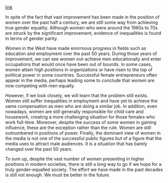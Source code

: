 [link](https://www.ielts-writing.info/EXAM/ielts_writing_samples_task_2/1192/)

In spite of the fact that vast improvement has been made in the position of women over the past half a century, we are still some way from achieving true gender equality. Although women who were around the 1960s to 70s are struck by the significant improvement, evidence of inequalities is found in terms of gender parity.

Women in the West have made enormous progress in fields such as education and employment over the past 50 years. During those years of improvement, we can see women out-achieve men educationally and enter occupations that would once have been out of bounds. In some cases, women attain high positions in organizations or have risen to the top of political power in some countries. Successful female entrepreneurs often appear in the media, perhaps leading some to conclude that women are now competing with men equally.

However, if we look closely, we will learn that the problem still exists. Women still suffer inequalities in employment and have yet to achieve the same compensation as men who are doing a similar job. In addition, even nowadays, women are still generally responsible for child care and housework, creating a more challenging situation for those females who work full-time. Moreover, despite the success of some women in gaining influence, these are the exception rather than the rule. Women are still outnumbered in positions of power. Finally, the dominant view of women in the media is not one of the successful public figures but of a figure that the media uses to attract male audiences. It is a situation that has barely changed over the past 50 years.

To sum up, despite the vast number of women presenting in higher positions in modern societies, there is still a long way to go if we hope for a truly gender-equalled society. The effort we have made in the past decades is still not enough. We must be better in the future.
